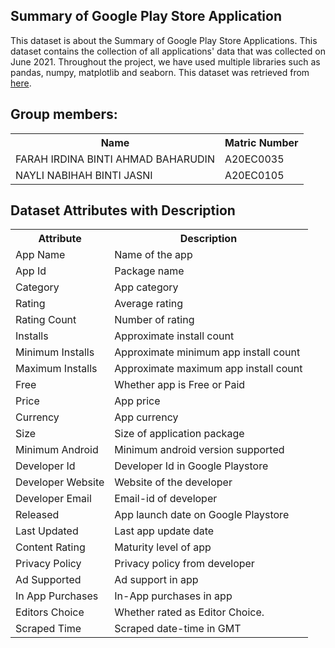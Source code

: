 ## Summary of Google Play Store Application 

This dataset is about the Summary of Google Play Store Applications. This dataset contains the collection of all applications' data that was collected on June 2021. Throughout the project, we have used multiple libraries such as pandas, numpy, matplotlib and seaborn. This dataset was retrieved from [here](https://www.kaggle.com/datasets/gauthamp10/google-playstore-apps).


## Group members:

<table>
  <tr>
    <th>Name</th>
    <th>Matric Number</th>
  </tr>
    <tr>
    <td>FARAH IRDINA BINTI AHMAD BAHARUDIN</td>
    <td>A20EC0035</td>
  </tr>
    <tr>
    <td>NAYLI NABIHAH BINTI JASNI</td>
    <td>A20EC0105</td>
  </tr>
  </table>

<!DOCTYPE html>
<html>
<head>
<h2>Dataset Attributes with Description</h2>

<table>
  <tr>
    <th>Attribute</th>
    <th>Description</th>
  </tr>
  <tr>
    <td>App Name</td>
    <td>Name of the app</td>
  </tr>
  <tr>
    <td>App Id</td>
    <td>Package name</td>
  </tr>
  <tr>
    <td>Category</td>
    <td>App category</td>
  </tr>
  <tr>
    <td>Rating</td>
    <td>Average rating</td>
  </tr>
  <tr>
    <td>Rating Count</td>
    <td>Number of rating</td>
  </tr>
  <tr>
    <td>Installs</td>
    <td>Approximate install count</td>
  </tr>
    <tr>
    <td>Minimum Installs</td>
    <td>Approximate minimum app install count</td>
  </tr>
    <tr>
    <td>Maximum Installs</td>
    <td>Approximate maximum app install count</td>
  </tr>
    <tr>
    <td>Free </td>
    <td>Whether app is Free or Paid</td>
  </tr>
    <tr>
    <td>Price</td>
    <td>App price</td>
  </tr>
    <tr>
    <td>Currency</td>
    <td>App currency</td>
  </tr>
    <tr>
    <td>Size</td>
    <td>Size of application package</td>
  </tr>
    <tr>
    <td>Minimum Android</td>
    <td>Minimum android version supported</td>
  </tr>
    <tr>
    <td>Developer Id</td>
    <td>Developer Id in Google Playstore</td>
  </tr>
    <tr>
    <td>Developer Website</td>
    <td>Website of the developer</td>
  </tr>
    <tr>
    <td>Developer Email</td>
    <td>Email-id of developer</td>
  </tr>
    <tr>
    <td>Released</td>
    <td>App launch date on Google Playstore</td>
  </tr>
    <tr>
    <td>Last Updated</td>
    <td>Last app update date</td>
  </tr>
    <tr>
    <td>Content Rating</td>
    <td>Maturity level of app</td>
  </tr>
    <tr>
    <td>Privacy Policy</td>
    <td>Privacy policy from developer</td>
  </tr>
    <tr>
    <td>Ad Supported</td>
    <td>Ad support in app</td>
  </tr>
    <tr>
    <td>In App Purchases</td>
    <td>In-App purchases in app</td>
  </tr>
    <tr>
    <td>Editors Choice</td>
    <td>Whether rated as Editor Choice.</td>
  </tr>
    <tr>
    <td>Scraped Time</td>
    <td>Scraped date-time in GMT</td>
  </tr>
</table>

</body>
</html>

